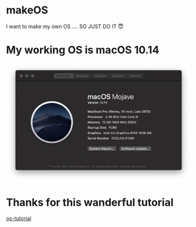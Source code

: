 # makeOS
I want to make my own OS .... SO JUST DO IT 😇

# My working OS is macOS 10.14
[<img src="images/macos.jpg" align="center" width="850">](http://apple.com)

# Thanks for this wanderful tutorial
[os-tutorial](https://github.com/cfenollosa/os-tutorial)
